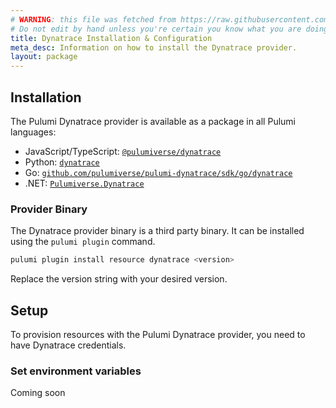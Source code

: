 ```yaml
---
# WARNING: this file was fetched from https://raw.githubusercontent.com/lbrlabs/pulumi-dynatrace/v0.28.0/docs/installation-configuration.md
# Do not edit by hand unless you're certain you know what you are doing!
title: Dynatrace Installation & Configuration
meta_desc: Information on how to install the Dynatrace provider.
layout: package
---
```


## Installation

The Pulumi Dynatrace provider is available as a package in all Pulumi languages:

* JavaScript/TypeScript: [`@pulumiverse/dynatrace`](https://www.npmjs.com/package/@pulumiverse/dynatrace)
* Python: [`dynatrace`](https://pypi.org/project/pulumiverse-dynatrace/)
* Go: [`github.com/pulumiverse/pulumi-dynatrace/sdk/go/dynatrace`](https://pkg.go.dev/github.com/pulumiverse/pulumi-dynatrace/sdk)
* .NET: [`Pulumiverse.Dynatrace`](https://www.nuget.org/packages/Pulumiverse.Dynatrace)

### Provider Binary

The Dynatrace provider binary is a third party binary. It can be installed using the `pulumi plugin` command.

```bash
pulumi plugin install resource dynatrace <version>
```

Replace the version string with your desired version.

## Setup

To provision resources with the Pulumi Dynatrace provider, you need to have Dynatrace credentials. 

### Set environment variables

Coming soon

